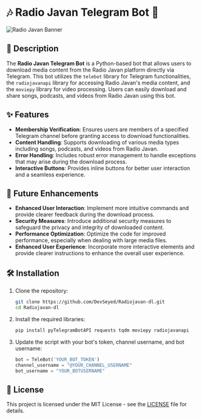 # 🎶 Radio Javan Telegram Bot 🎵

![Radio Javan Banner](https://via.placeholder.com/900x300/0d1117/58a6ff?text=Radio+Javan+Downloader)

## 📝 Description
The **Radio Javan Telegram Bot** is a Python-based bot that allows users to download media content from the Radio Javan platform directly via Telegram. This bot utilizes the `telebot` library for Telegram functionalities, the `radiojavanapi` library for accessing Radio Javan's media content, and the `moviepy` library for video processing. Users can easily download and share songs, podcasts, and videos from Radio Javan using this bot.

## ✨ Features
- **Membership Verification**: Ensures users are members of a specified Telegram channel before granting access to download functionalities.
- **Content Handling**: Supports downloading of various media types including songs, podcasts, and videos from Radio Javan.
- **Error Handling**: Includes robust error management to handle exceptions that may arise during the download process.
- **Interactive Buttons**: Provides inline buttons for better user interaction and a seamless experience.

## 🚀 Future Enhancements
- **Enhanced User Interaction**: Implement more intuitive commands and provide clearer feedback during the download process.
- **Security Measures**: Introduce additional security measures to safeguard the privacy and integrity of downloaded content.
- **Performance Optimization**: Optimize the code for improved performance, especially when dealing with large media files.
- **Enhanced User Experience**: Incorporate more interactive elements and provide clearer instructions to enhance the overall user experience.

## 🛠 Installation
1. Clone the repository:
   ```bash
   git clone https://github.com/DevSeyed/Radiojavan-dl.git
   cd Radiojavan-dl
   ```

2. Install the required libraries:
   ```bash
   pip install pyTelegramBotAPI requests tqdm moviepy radiojavanapi
   ```

3. Update the script with your bot's token, channel username, and bot username:
   ```python
   bot = TeleBot('YOUR_BOT_TOKEN')
   channel_username = "@YOUR_CHANNEL_USERNAME"
   bot_username = "YOUR_BOTUSERNAME"
   ```

## 📄 License
This project is licensed under the MIT License - see the [LICENSE](LICENSE) file for details.
